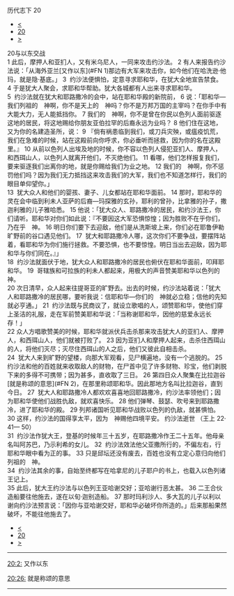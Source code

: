 ﻿





 历代志下 20




* [<](bible/2CH19.md)
* [20](bible/2CH.md)
* [>](bible/2CH21.md)



 
20与以东交战  
1 此后，摩押人和亚扪人，又有米乌尼人，一同来攻击约沙法。 
2 有人来报告约沙法说：「从海外亚兰[又作以东](#FN
1)那边有大军来攻击你，如今他们在哈洗逊·他玛，就是隐·基底。」 
3  约沙法便惧怕，定意寻求耶和华，在犹大全地宣告禁食。 
4 于是犹大人聚会，求耶和华帮助。犹大各城都有人出来寻求耶和华。  
5  约沙法就在犹大和耶路撒冷的会中，站在耶和华殿的新院前， 
6 说：「耶和华—我们列祖的　神啊，你不是天上的　神吗？你不是万邦万国的主宰吗？在你手中有大能大力，无人能抵挡你。 
7 我们的　神啊，你不是曾在你民以色列人面前驱逐这地的居民，将这地赐给你朋友亚伯拉罕的后裔永远为业吗？ 
8 他们住在这地，又为你的名建造圣所，说： 
9 『倘有祸患临到我们，或刀兵灾殃，或瘟疫饥荒，我们在急难的时候，站在这殿前向你呼求，你必垂听而拯救，因为你的名在这殿里。』 
10 从前以色列人出埃及地的时候，你不容以色列人侵犯亚扪人、摩押人，和西珥山人，以色列人就离开他们，不灭绝他们。 
11 看哪，他们怎样报复我们，要来驱逐我们出离你的地，就是你赐给我们为业之地。 
12 我们的　神啊，你不惩罚他们吗？因为我们无力抵挡这来攻击我们的大军，我们也不知道怎样行，我们的眼目单仰望你。」  
13  犹大众人和他们的婴孩、妻子、儿女都站在耶和华面前。 
14 那时，耶和华的灵在会中临到利未人亚萨的后裔—玛探雅的玄孙，耶利的曾孙，比拿雅的孙子，撒迦利雅的儿子雅哈悉。 
15 他说：「犹大众人、耶路撒冷的居民，和约沙法王，你们请听。耶和华对你们如此说：『不要因这大军恐惧惊惶；因为胜败不在乎你们，乃在乎　神。 
16 明日你们要下去迎敌，他们是从洗斯坡上来，你们必在耶鲁伊勒旷野前的谷口遇见他们。 
17  犹大和耶路撒冷人哪，这次你们不要争战，要摆阵站着，看耶和华为你们施行拯救。不要恐惧，也不要惊惶。明日当出去迎敌，因为耶和华与你们同在。』」  
18  约沙法就面伏于地，犹大众人和耶路撒冷的居民也俯伏在耶和华面前，叩拜耶和华。 
19  哥辖族和可拉族的利未人都起来，用极大的声音赞美耶和华以色列的　神。  
20 次日清早，众人起来往提哥亚的旷野去。出去的时候，约沙法站着说：「犹大人和耶路撒冷的居民哪，要听我说：信耶和华—你们的　神就必立稳；信他的先知就必亨通。」 
21  约沙法既与民商议了，就设立歌唱的人，颂赞耶和华，使他们穿上圣洁的礼服，走在军前赞美耶和华说：「当称谢耶和华，因他的慈爱永远长存！」  
22 众人方唱歌赞美的时候，耶和华就派伏兵击杀那来攻击犹大人的亚扪人、摩押人，和西珥山人，他们就被打败了。 
23 因为亚扪人和摩押人起来，击杀住西珥山的人，将他们灭尽；灭尽住西珥山的人之后，他们又彼此自相击杀。  
24  犹大人来到旷野的望楼，向那大军观看，见尸横遍地，没有一个逃脱的。 
25  约沙法和他的百姓就来收取敌人的财物，在尸首中见了许多财物、珍宝，他们剥脱下来的多得不可携带；因为甚多，直收取了三日。 
26 第四日众人聚集在比拉迦谷[就是称颂的意思](#FN
2)，在那里称颂耶和华。因此那地方名叫比拉迦谷，直到今日。 
27  犹大人和耶路撒冷人都欢欢喜喜地回耶路撒冷，约沙法率领他们；因为耶和华使他们战胜仇敌，就欢喜快乐。 
28 他们弹琴、鼓瑟、吹号来到耶路撒冷，进了耶和华的殿。 
29 列邦诸国听见耶和华战败以色列的仇敌，就甚惧怕。 
30 这样，约沙法的国得享太平，因为　神赐他四境平安。 约沙法逝世 （王上
22·
41—
50）  
31  约沙法作犹大王，登基的时候年三十五岁，在耶路撒冷作王二十五年。他母亲名叫阿苏巴，乃示利希的女儿。 
32  约沙法效法他父亚撒所行的，不偏左右，行耶和华眼中看为正的事。 
33 只是邱坛还没有废去，百姓也没有立定心意归向他们列祖的　神。  
34  约沙法其余的事，自始至终都写在哈拿尼的儿子耶户的书上，也载入以色列诸王记上。  
35 此后，犹大王约沙法与以色列王亚哈谢交好；亚哈谢行恶太甚。 
36 二王合伙造船要往他施去，遂在以旬·迦别造船。 
37 那时玛利沙人、多大瓦的儿子以利以谢向约沙法预言说：「因你与亚哈谢交好，耶和华必破坏你所造的。」后来那船果然破坏，不能往他施去了。 
* [<](bible/2CH19.md)
* [20](bible/2CH.md)
* [>](bible/2CH21.md)





---


[20:2:](#V2)
又作以东


[20:26:](#V26)
就是称颂的意思




---









